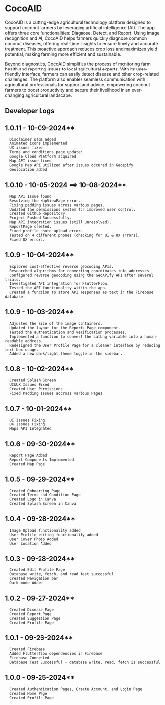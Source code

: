 # CocoAID


CocoAID is a cutting-edge agricultural technology platform designed to support coconut farmers by leveraging artificial intelligence (AI). The app offers three core functionalities: Diagnose, Detect, and Report. Using image recognition and AI, CocoAID helps farmers quickly diagnose common coconut diseases, offering real-time insights to ensure timely and accurate treatment. This proactive approach reduces crop loss and maximizes yield potential, making farming more efficient and sustainable.

Beyond diagnostics, CocoAID simplifies the process of monitoring farm health and reporting issues to local agricultural experts. With its user-friendly interface, farmers can easily detect disease and other crop-related challenges. The platform also enables seamless communication with agricultural professionals for support and advice, empowering coconut farmers to boost productivity and secure their livelihood in an ever-changing agricultural landscape.

## Developer Logs

## 1.0.11 - 10-09-2024**
      Disclaimer page added
      Animated icons implemented
      UX issues fixed
      Terms and conditions page updated
      Google Cloud Platform acquired
      Map API issue fixed
      Google Map API utilized after issues occured in Geoapify
      Geolocation added

## 1.0.10 - 10-05-2024 ==> 10-08-2024**
      Map API Issue found
      Resolving the MapViewPage error.
      Fixing padding issues across various pages.
      Updated the permissions system for improved user control.
      Created Github Repository.
      Project Pushed Successfully.
      Map API integration issues (still unresolved).
      ReportPage created.
      Fixed profile photo upload error.
      Tested on 4 different phones (checking for UI & UX errors).
      Fixed UX errors.

## 1.0.9 - 10-04-2024**
      Explored cost-effective reverse geocoding APIs.
      Researched algorithms for converting coordinates into addresses.
      Configured reverse geocoding using the GeoAPIfy API after several trials.
      Investigated API integration for FlutterFlow.
      Tested the API functionality within the app.
      Created a function to store API responses as text in the Firebase database.

## 1.0.9 - 10-03-2024**
      Adjusted the size of the image containers.
      Updated the layout for the Reports Page component.
      Tested the authentication and verification processes.
      Implemented a function to convert the LatLng variable into a human-readable address.
      Redesigned the User Profile Page for a cleaner interface by reducing text box usage.
      Added a new dark/light theme toggle in the sidebar.

## 1.0.8 - 10-02-2024**
      Created Splash Screen
      UI&UX Issues Fixed
      Created User Permissions
      Fixed Padding Issues accross various Pages

## 1.0.7 - 10-01-2024**
      UI Issues Fixing
      UX Issues Fixing
      Maps API Integrated

## 1.0.6 - 09-30-2024**
      Report Page Added
      Report Components Implemented
      Created Map Page

## 1.0.5 - 09-29-2024**
      Created Onboarding Page
      Created Terms and Condition Page
      Created Logo in Canva
      Created Splash Screen in Canva

## 1.0.4 - 09-28-2024**
      Image Upload functionality added
      User Profile editing functionality added
      User Cover Photo Added
      User Location Added

## 1.0.3 - 09-28-2024**
      Created Edit Profile Page
      Database write, fetch, and read test successful
      Created Navigation bar
      Dark mode Added

## 1.0.2 - 09-27-2024**
      Created Disease Page
      Created Report Page
      Created Suggestion Page
      Created Profile Page

## 1.0.1 - 09-26-2024**
      Created Firebase
      Added Flutterflow dependencies in Firebase
      Firebase Connected
      Database Test Successful - database write, read, fetch is successful

## 1.0.0 - 09-25-2024**
      Created Authentication Pages, Create Account, and Login Page
      Created Home Page
      Created Profile Page



